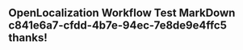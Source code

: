 <properties
ms.topic="hero-topic"
ms.test1="hero-topic"
ms.test2="test"/>

## OpenLocalization Workflow Test MarkDown c841e6a7-cfdd-4b7e-94ec-7e8de9e4ffc5 thanks!
